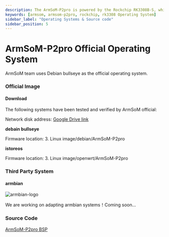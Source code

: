 ```yaml
---
description: The ArmSoM-P2pro is powered by the Rockchip RK3308B-S, which comes with a 64-bit quad-core ARM Cortex-A35 processor, USB, Ethernet, Bluetooth, wireless connectivity and a voice detection engine.With rich audio interfaces (such as MIC/PDM/SPDIF/I2S),RK3308 is ideal product for IoT and voice applications. 
keywords: [armsom, armsom-p2pro, rockchip, rk3308 Operating System]
sidebar_label: "Operating Systems & Source code"
sidebar_position: 5
---
```


# ArmSoM-P2pro Official Operating System

ArmSoM team uses Debian bullseye as the official operating system.

### Official Image

#### Download

The following systems have been tested and verified by ArmSoM official:

Network disk address: [Google Drive link](https://drive.google.com/drive/folders/1aCoC6-5zoMaNBGwwgr_pYIs219aFijFM) 

**debain bullseye**  

Firmware location: 3. Linux image/debian/ArmSoM-P2pro  

**istoreos**  

Firmware location: 3. Linux image/openwrt/ArmSoM-P2pro  


### Third Party System  

#### armbian  

![armbian-logo](/img/armbian-logo.webp)

We are working on adapting armbian systems！Coming soon...

### Source Code

[ArmSoM-P2pro BSP](https://github.com/ArmSoM/armsom-p2pro-bsp)